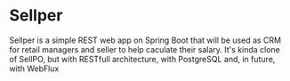 # Sellper
Sellper is a simple REST web app on Spring Boot that will be used as CRM for retail managers and seller to help caculate their salary.
It's kinda clone of SellPO, but with RESTfull architecture, with PostgreSQL and, in future, with WebFlux
